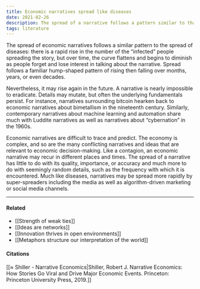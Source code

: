 ```yaml
---
title: Economic narratives spread like diseases
date: 2021-02-26
description: The spread of a narrative follows a pattern similar to that of a disease: there's a rapid rise of "infected" people spreading the story followed by a flattening curve. 
tags: literature
---
```


The spread of economic narratives follows a similar pattern to the spread of diseases: there is a rapid rise in the number of the “infected” people spreading the story, but over time, the curve flattens and begins to diminish as people forget and lose interest in talking about the narrative. Spread follows a familiar hump-shaped pattern of rising then falling over months, years, or even decades. 

Nevertheless, it may rise again in the future. A narrative is nearly impossible to eradicate. Details may mutate, but often the underlying fundamentals persist. For instance, narratives surrounding bitcoin hearken back to economic narratives about bimetallism in the nineteenth century. Similarly, contemporary narratives about machine learning and automation share much with Luddite narratives as well as narratives about “cybernation” in the 1960s. 

Economic narratives are difficult to trace and predict. The economy is complex, and so are the many conflicting narratives and ideas that are relevant to economic decision-making. Like a contagion, an economic narrative may recur in different places and times. The spread of a narrative has little to do with its quality, importance, or accuracy and much more to do with seemingly random details, such as the frequency with which it is encountered. Much like diseases, narratives may be spread more rapidly by super-spreaders including the media as well as algorithm-driven marketing or social media channels. 

---
#### Related
- [[Strength of weak ties]]
- [[Ideas are networks]]
- [[Innovation thrives in open environments]]
- [[Metaphors structure our interpretation of the world]]

#### Citations
[[≈ Shiller - Narrative Economics|Shiller, Robert J. Narrative Economics: How Stories Go Viral and Drive Major Economic Events. Princeton: Princeton University Press, 2019.]]
